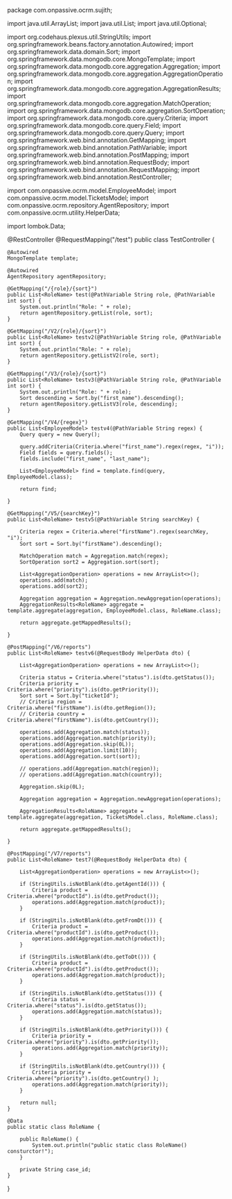 package com.onpassive.ocrm.sujith;

import java.util.ArrayList;
import java.util.List;
import java.util.Optional;

import org.codehaus.plexus.util.StringUtils;
import org.springframework.beans.factory.annotation.Autowired;
import org.springframework.data.domain.Sort;
import org.springframework.data.mongodb.core.MongoTemplate;
import org.springframework.data.mongodb.core.aggregation.Aggregation;
import org.springframework.data.mongodb.core.aggregation.AggregationOperation;
import org.springframework.data.mongodb.core.aggregation.AggregationResults;
import org.springframework.data.mongodb.core.aggregation.MatchOperation;
import org.springframework.data.mongodb.core.aggregation.SortOperation;
import org.springframework.data.mongodb.core.query.Criteria;
import org.springframework.data.mongodb.core.query.Field;
import org.springframework.data.mongodb.core.query.Query;
import org.springframework.web.bind.annotation.GetMapping;
import org.springframework.web.bind.annotation.PathVariable;
import org.springframework.web.bind.annotation.PostMapping;
import org.springframework.web.bind.annotation.RequestBody;
import org.springframework.web.bind.annotation.RequestMapping;
import org.springframework.web.bind.annotation.RestController;

import com.onpassive.ocrm.model.EmployeeModel;
import com.onpassive.ocrm.model.TicketsModel;
import com.onpassive.ocrm.repository.AgentRepository;
import com.onpassive.ocrm.utility.HelperData;

import lombok.Data;

@RestController
@RequestMapping("/test")
public class TestController {

	@Autowired
	MongoTemplate template;

	@Autowired
	AgentRepository agentRepository;

	@GetMapping("/{role}/{sort}")
	public List<RoleName> test(@PathVariable String role, @PathVariable int sort) {
		System.out.println("Role: " + role);
		return agentRepository.getList(role, sort);
	}

	@GetMapping("/V2/{role}/{sort}")
	public List<RoleName> testv2(@PathVariable String role, @PathVariable int sort) {
		System.out.println("Role: " + role);
		return agentRepository.getListV2(role, sort);
	}

	@GetMapping("/V3/{role}/{sort}")
	public List<RoleName> testv3(@PathVariable String role, @PathVariable int sort) {
		System.out.println("Role: " + role);
		Sort descending = Sort.by("first_name").descending();
		return agentRepository.getListV3(role, descending);
	}

	@GetMapping("/V4/{regex}")
	public List<EmployeeModel> testv4(@PathVariable String regex) {
		Query query = new Query();

		query.addCriteria(Criteria.where("first_name").regex(regex, "i"));
		Field fields = query.fields();
		fields.include("first_name", "last_name");

		List<EmployeeModel> find = template.find(query, EmployeeModel.class);

		return find;

	}

	@GetMapping("/V5/{searchKey}")
	public List<RoleName> testv5(@PathVariable String searchKey) {

		Criteria regex = Criteria.where("firstName").regex(searchKey, "i");
		Sort sort = Sort.by("firstName").descending();

		MatchOperation match = Aggregation.match(regex);
		SortOperation sort2 = Aggregation.sort(sort);

		List<AggregationOperation> operations = new ArrayList<>();
		operations.add(match);
		operations.add(sort2);

		Aggregation aggregation = Aggregation.newAggregation(operations);
		AggregationResults<RoleName> aggregate = template.aggregate(aggregation, EmployeeModel.class, RoleName.class);

		return aggregate.getMappedResults();

	}

	@PostMapping("/V6/reports")
	public List<RoleName> testv6(@RequestBody HelperData dto) {

		List<AggregationOperation> operations = new ArrayList<>();

		Criteria status = Criteria.where("status").is(dto.getStatus());
		Criteria priority = Criteria.where("priority").is(dto.getPriority());
		Sort sort = Sort.by("ticketId");
		// Criteria region = Criteria.where("firstName").is(dto.getRegion());
		// Criteria country = Criteria.where("firstName").is(dto.getCountry());

		operations.add(Aggregation.match(status));
		operations.add(Aggregation.match(priority));
		operations.add(Aggregation.skip(0L));
		operations.add(Aggregation.limit(10));
		operations.add(Aggregation.sort(sort));

		// operations.add(Aggregation.match(region));
		// operations.add(Aggregation.match(country));

		Aggregation.skip(0L);

		Aggregation aggregation = Aggregation.newAggregation(operations);

		AggregationResults<RoleName> aggregate = template.aggregate(aggregation, TicketsModel.class, RoleName.class);

		return aggregate.getMappedResults();

	}

	@PostMapping("/V7/reports")
	public List<RoleName> test7(@RequestBody HelperData dto) {
		
		List<AggregationOperation> operations = new ArrayList<>();
		
		if (StringUtils.isNotBlank(dto.getAgentId())) {
			Criteria product = Criteria.where("productId").is(dto.getProduct());
			operations.add(Aggregation.match(product));
		}

		if (StringUtils.isNotBlank(dto.getFromDt())) {
			Criteria product = Criteria.where("productId").is(dto.getProduct());
			operations.add(Aggregation.match(product));
		}

		if (StringUtils.isNotBlank(dto.getToDt())) {
			Criteria product = Criteria.where("productId").is(dto.getProduct());
			operations.add(Aggregation.match(product));
		}

		if (StringUtils.isNotBlank(dto.getStatus())) {
			Criteria status = Criteria.where("status").is(dto.getStatus());
			operations.add(Aggregation.match(status));
		}
		
		if (StringUtils.isNotBlank(dto.getPriority())) {
			Criteria priority = Criteria.where("priority").is(dto.getPriority());
			operations.add(Aggregation.match(priority));
		}
		
		if (StringUtils.isNotBlank(dto.getCountry())) {
			Criteria priority = Criteria.where("priority").is(dto.getCountry() );
			operations.add(Aggregation.match(priority));
		}

		return null;
	}

	@Data
	public static class RoleName {

		public RoleName() {
			System.out.println("public static class RoleName() consturctor!");
		}

		private String case_id;
	}

}
